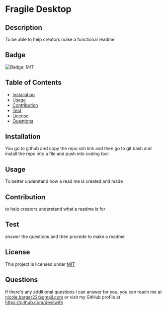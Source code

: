 
# Fragile Desktop
    
## Description
To be able to help creators make a functional readme

## Badge
![Badge: MIT](https://img.shields.io/badge/License-MIT-yellow.svg) 
    
## Table of Contents
- [Installation](#installation)
- [Usage](#usage)
- [Contribution](#contribution)
- [Test](#test)
- [License](#license)
- [Questions](#questions)
    
## Installation
You go to github and copy the repo ssh link and then go to git bash and install the repo into a file and push into coding tool
    
## Usage
To better understand how a read me is created and made
    
## Contribution
to help creators understand what a readme is for
    
## Test
answer the questions and then procede to make a readme
    
## License
This project is licensed under [MIT](https://opensource.org/licenses/MIT)
    
## Questions
If there's any additional questions i can answer for you, you can reach me at [nicole.barger22@gmail.com](mailto:nicole.barger22@gmail.com) or visit my GitHub profile at https://github.com/devilwife

    